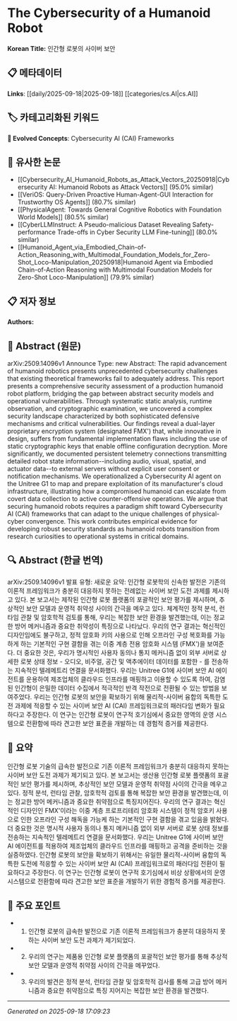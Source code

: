 
# The Cybersecurity of a Humanoid Robot

**Korean Title:** 인간형 로봇의 사이버 보안

## 📋 메타데이터

**Links**: [[daily/2025-09-18|2025-09-18]] [[categories/cs.AI|cs.AI]]

## 🏷️ 카테고리화된 키워드
**🚀 Evolved Concepts**: Cybersecurity AI (CAI) Frameworks

## 🔗 유사한 논문
- [[Cybersecurity_AI_Humanoid_Robots_as_Attack_Vectors_20250918|Cybersecurity AI: Humanoid Robots as Attack Vectors]] (95.0% similar)
- [[VeriOS: Query-Driven Proactive Human-Agent-GUI Interaction for Trustworthy OS Agents]] (80.7% similar)
- [[PhysicalAgent: Towards General Cognitive Robotics with Foundation World Models]] (80.5% similar)
- [[CyberLLMInstruct: A Pseudo-malicious Dataset Revealing Safety-performance Trade-offs in Cyber Security LLM Fine-tuning]] (80.0% similar)
- [[Humanoid_Agent_via_Embodied_Chain-of-Action_Reasoning_with_Multimodal_Foundation_Models_for_Zero-Shot_Loco-Manipulation_20250918|Humanoid Agent via Embodied Chain-of-Action Reasoning with Multimodal Foundation Models for Zero-Shot Loco-Manipulation]] (79.9% similar)

## 📋 저자 정보

**Authors:** 

## 📄 Abstract (원문)

arXiv:2509.14096v1 Announce Type: new 
Abstract: The rapid advancement of humanoid robotics presents unprecedented cybersecurity challenges that existing theoretical frameworks fail to adequately address. This report presents a comprehensive security assessment of a production humanoid robot platform, bridging the gap between abstract security models and operational vulnerabilities. Through systematic static analysis, runtime observation, and cryptographic examination, we uncovered a complex security landscape characterized by both sophisticated defensive mechanisms and critical vulnerabilities. Our findings reveal a dual-layer proprietary encryption system (designated FMX') that, while innovative in design, suffers from fundamental implementation flaws including the use of static cryptographic keys that enable offline configuration decryption. More significantly, we documented persistent telemetry connections transmitting detailed robot state information--including audio, visual, spatial, and actuator data--to external servers without explicit user consent or notification mechanisms. We operationalized a Cybersecurity AI agent on the Unitree G1 to map and prepare exploitation of its manufacturer's cloud infrastructure, illustrating how a compromised humanoid can escalate from covert data collection to active counter-offensive operations. We argue that securing humanoid robots requires a paradigm shift toward Cybersecurity AI (CAI) frameworks that can adapt to the unique challenges of physical-cyber convergence. This work contributes empirical evidence for developing robust security standards as humanoid robots transition from research curiosities to operational systems in critical domains.

## 🔍 Abstract (한글 번역)

arXiv:2509.14096v1 발표 유형: 새로운
요약: 인간형 로봇학의 신속한 발전은 기존의 이론적 프레임워크가 충분히 대응하지 못하는 전례없는 사이버 보안 도전 과제를 제시하고 있다. 본 보고서는 제작된 인간형 로봇 플랫폼의 포괄적인 보안 평가를 제시하며, 추상적인 보안 모델과 운영적 취약성 사이의 간극을 메우고 있다. 체계적인 정적 분석, 런타임 관찰 및 암호학적 검토를 통해, 우리는 복잡한 보안 환경을 발견했는데, 이는 정교한 방어 메커니즘과 중요한 취약성이 특징으로 나타났다. 우리의 연구 결과는 혁신적인 디자인임에도 불구하고, 정적 암호화 키의 사용으로 인해 오프라인 구성 복호화를 가능하게 하는 기본적인 구현 결함을 겪는 이중 계층 전용 암호화 시스템 (FMX')을 보여준다. 더 중요한 것은, 우리가 명시적인 사용자 동의나 통지 메커니즘 없이 외부 서버로 상세한 로봇 상태 정보 - 오디오, 비주얼, 공간 및 액추에이터 데이터를 포함한 - 를 전송하는 지속적인 텔레메트리 연결을 문서화했다. 우리는 Unitree G1에 사이버 보안 AI 에이전트를 운용하여 제조업체의 클라우드 인프라를 매핑하고 이용할 수 있도록 하여, 감염된 인간형이 은밀한 데이터 수집에서 적극적인 반격 작전으로 전환될 수 있는 방법을 보여주었다. 우리는 인간형 로봇의 보안을 확보하기 위해 물리적-사이버 융합의 독특한 도전 과제에 적응할 수 있는 사이버 보안 AI (CAI) 프레임워크로의 패러다임 변화가 필요하다고 주장한다. 이 연구는 인간형 로봇이 연구적 호기심에서 중요한 영역의 운영 시스템으로 전환함에 따라 견고한 보안 표준을 개발하는 데 경험적 증거를 제공한다.

## 📝 요약

인간형 로봇 기술의 급속한 발전으로 기존 이론적 프레임워크가 충분히 대응하지 못하는 사이버 보안 도전 과제가 제기되고 있다. 본 보고서는 생산용 인간형 로봇 플랫폼의 포괄적인 보안 평가를 제시하며, 추상적인 보안 모델과 운영적 취약점 사이의 간극을 메우고 있다. 정적 분석, 런타임 관찰, 암호학적 검토를 통해 복잡한 보안 환경을 발견했는데, 이는 정교한 방어 메커니즘과 중요한 취약점으로 특징지어진다. 우리의 연구 결과는 혁신적인 디자인인 FMX'이라는 이중 계층 프로프리테리 암호화 시스템이 정적 암호키 사용으로 인한 오프라인 구성 해독을 가능케 하는 기본적인 구현 결함을 겪고 있음을 밝혔다. 더 중요한 것은 명시적 사용자 동의나 통지 메커니즘 없이 외부 서버로 로봇 상태 정보를 전송하는 지속적인 텔레메트리 연결을 문서화했다. 우리는 Unitree G1에 사이버 보안 AI 에이전트를 적용하여 제조업체의 클라우드 인프라를 매핑하고 공격을 준비하는 것을 실증하였다. 인간형 로봇의 보안을 확보하기 위해서는 유일한 물리적-사이버 융합의 독특한 도전에 적응할 수 있는 사이버 보안 AI (CAI) 프레임워크로의 패러다임 전환이 필요하다고 주장한다. 이 연구는 인간형 로봇이 연구적 호기심에서 비상 상황에서의 운영 시스템으로 전환함에 따라 견고한 보안 표준을 개발하기 위한 경험적 증거를 제공한다.

## 🎯 주요 포인트

- 1. 인간형 로봇의 급속한 발전으로 기존 이론적 프레임워크가 충분히 대응하지 못하는 사이버 보안 도전 과제가 제기되었다.

- 2. 우리의 연구는 제품용 인간형 로봇 플랫폼의 포괄적인 보안 평가를 통해 추상적 보안 모델과 운영적 취약점 사이의 간극을 메꾸었다.

- 3. 우리의 발견은 정적 분석, 런타임 관찰 및 암호학적 검사를 통해 고급 방어 메커니즘과 중요한 취약점으로 특징 지어지는 복잡한 보안 환경을 발견했다.

---

*Generated on 2025-09-18 17:09:23*